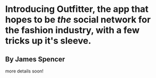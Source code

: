 # Introducing __Outfitter__, the app that hopes to be __*the*__ social network for the fashion industry, with a few tricks up it's sleeve.
## By James Spencer

more details soon!
